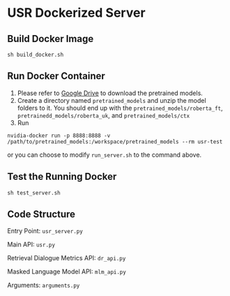# USR Dockerized Server

## Build Docker Image
```
sh build_docker.sh
```

## Run Docker Container
1. Please refer to [Google Drive](https://drive.google.com/drive/folders/1sxaSIpAh6XOcmWd6dm__96DCamN-lCFX?usp=sharing) to download the pretrained models.
2. Create a directory named `pretrained_models` and unzip the model folders to it. You should end up with the `pretrained_models/roberta_ft`, `pretrainedd_models/roberta_uk`, and `pretrained_models/ctx`
3.  Run 

```
nvidia-docker run -p 8888:8888 -v /path/to/pretrained_models:/workspace/pretrained_models --rm usr-test
```
or you can choose to modify `run_server.sh` to the command above.

## Test the Running Docker 
```
sh test_server.sh
```

## Code Structure

Entry Point: `usr_server.py`

Main API: `usr.py`

Retrieval Dialogue Metrics API: `dr_api.py`

Masked Language Model API: `mlm_api.py`

Arguments: `arguments.py`

